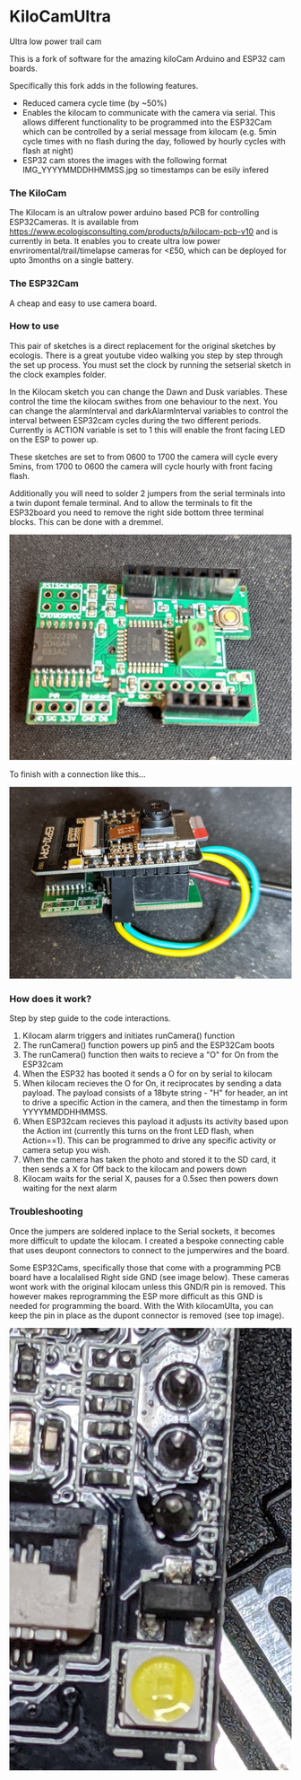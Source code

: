 # KiloCamUltra
Ultra low power trail cam

This is a fork of software for the amazing kiloCam Arduino and ESP32 cam boards.

Specifically this fork adds in the following features.
- Reduced camera cycle time (by ~50%)
- Enables the kilocam to communicate with the camera via serial. This allows different functionality to be programmed into the ESP32Cam which can be controlled by a  serial message from kilocam (e.g. 5min cycle times with no flash during the day, followed by hourly cycles with flash at night)
- ESP32 cam stores the images with the following format IMG_YYYYMMDDHHMMSS.jpg so timestamps can be esily infered

### The KiloCam
The Kilocam is an ultralow power arduino based PCB for controlling ESP32Cameras. It is available from https://www.ecologisconsulting.com/products/p/kilocam-pcb-v10 and is currently in beta. It enables you to create ultra low power envriromental/trail/timelapse cameras for <£50, which can be deployed for upto 3months on a single battery.

### The ESP32Cam
A cheap and easy to use camera board.

### How to use
This pair of sketches is a direct replacement for the original sketches by ecologis. There is a great youtube video walking you step by step through the set up process. You must set the clock by running the setserial sketch in the clock examples folder.

In the Kilocam sketch you can change the Dawn and Dusk variables. These control the time the kilocam swithes from one behaviour to the next. You can change the alarmInterval and darkAlarmInterval variables to control the interval between ESP32cam cycles during the two different periods.
Currently is ACTION variable is set to 1 this will enable the front facing LED on the ESP to power up.

These sketches are set to from 0600 to 1700 the camera will cycle every 5mins, from 1700 to 0600 the camera will cycle hourly with front facing flash.

Additionally you will need to solder 2 jumpers from the serial terminals into a twin dupont female terminal. And to allow the terminals to fit the ESP32board you need to remove the right side bottom three terminal blocks. This can be done with a dremmel.

![KilocamPCB](https://github.com/ExtinctionEvent/KiloCamUltra/blob/main/images/kilocamPCB.jpg?raw=true)

To finish with a connection like this...

![Kilocam and ESP32cam with jumpers](https://github.com/ExtinctionEvent/KiloCamUltra/blob/main/images/kilocamwithesp32camandjumpers.jpg?raw=true)

### How does it work?

Step by step guide to the code interactions. 

1. Kilocam alarm triggers and initiates runCamera() function
2. The runCamera() function powers up pin5 and the ESP32Cam boots
3. The runCamera() function then waits to recieve a "O" for On from the ESP32cam
4. When the ESP32 has booted it sends a O for on by serial to kilocam
5. When kilocam recieves the O for On, it reciprocates by sending a data payload. The payload consists of a 18byte string - "H" for header, an int to drive a specific Action in the camera, and then the timestamp in form YYYYMMDDHHMMSS.
6. When ESP32cam recieves this payload it adjusts its activity based upon the Action int (currently this turns on the front LED flash, when Action==1). This can be programmed to drive any specific activity or camera setup you wish.
7. When the camera has taken the photo and stored it to the SD card, it then sends a X for Off back to the kilocam and powers down
8. Kilocam waits for the serial X, pauses for a 0.5sec then powers down waiting for the next alarm

### Troubleshooting

Once the jumpers are soldered inplace to the Serial sockets, it becomes more difficult to update the kilocam. I created a bespoke connecting cable that uses deupont connectors to connect to the jumperwires and the board.

Some ESP32Cams, specifically those that come with a programming PCB board have a localalised Right side GND (see image below). These cameras wont work with the original kilocam unless this GND/R pin is removed. This however makes reprogramming the ESP more difficult as this GND is needed for programming the board. With the With kilocamUlta, you can keep the pin in place as the dupont connector is removed (see top image).

![Detail of ESP32Cam boards that come with a programming board that stops kilocam working due to the GND/R pin](https://github.com/ExtinctionEvent/KiloCamUltra/blob/main/images/ESP32Cam%20with%20GND:R.jpg?raw=true)


